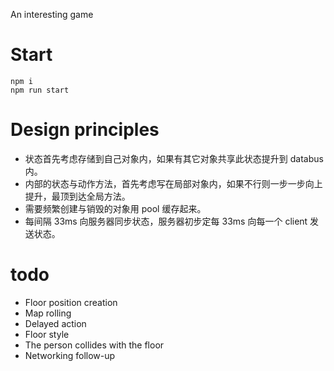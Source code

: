 An interesting game

# Start
```
npm i
npm run start
```

# Design principles

- 状态首先考虑存储到自己对象内，如果有其它对象共享此状态提升到 databus 内。
- 内部的状态与动作方法，首先考虑写在局部对象内，如果不行则一步一步向上提升，最顶到达全局方法。
- 需要频繁创建与销毁的对象用 pool 缓存起来。
- 每间隔 33ms 向服务器同步状态，服务器初步定每 33ms 向每一个 client 发送状态。



# todo

- Floor position creation
- Map rolling
- Delayed action
- Floor style
- The person collides with the floor
- Networking follow-up